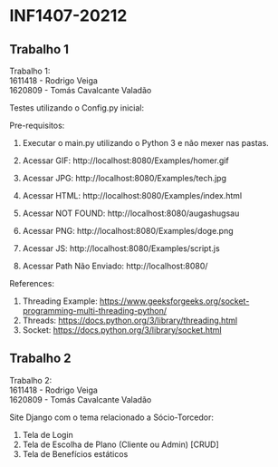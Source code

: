 # INF1407-20212

## Trabalho 1
Trabalho 1:<br/> 
1611418 - Rodrigo Veiga<br/> 
1620809 - Tomás Cavalcante Valadão<br/> 

Testes utilizando o Config.py inicial:<br/>

Pre-requisitos:
1) Executar o main.py utilizando o Python 3 e não mexer nas pastas.<br/>

1) Acessar GIF: http://localhost:8080/Examples/homer.gif<br/>
2) Acessar JPG: http://localhost:8080/Examples/tech.jpg<br/>
3) Acessar HTML: http://localhost:8080/Examples/index.html<br/>
4) Acessar NOT FOUND: http://localhost:8080/augashugsau<br/>
5) Acessar PNG: http://localhost:8080/Examples/doge.png<br/>
6) Acessar JS: http://localhost:8080/Examples/script.js<br/>
7) Acessar Path Não Enviado: http://localhost:8080/<br/>


References:<br/>
1) Threading Example: https://www.geeksforgeeks.org/socket-programming-multi-threading-python/<br/>
2) Threads: https://docs.python.org/3/library/threading.html<br/>
3) Socket: https://docs.python.org/3/library/socket.html<br/>

## Trabalho 2
Trabalho 2:<br/> 
1611418 - Rodrigo Veiga<br/> 
1620809 - Tomás Cavalcante Valadão<br/> 

Site Django com o tema relacionado a Sócio-Torcedor:<br/> 
1) Tela de Login<br/> 
2) Tela de Escolha de Plano (Cliente ou Admin) [CRUD]<br/> 
3) Tela de Benefícios estáticos<br/> 
